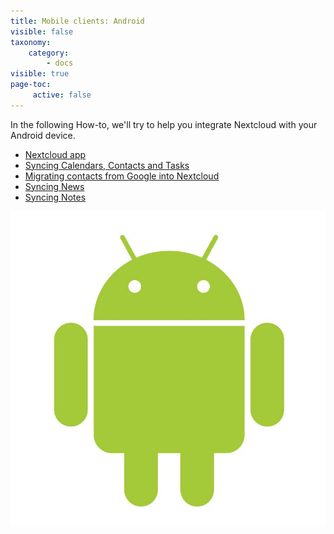```yaml
---
title: Mobile clients: Android
visible: false
taxonomy:
    category:
        - docs
visible: true
page-toc:
     active: false
---
```


In the following How-to, we'll try to help you integrate Nextcloud with your Android device.

- [Nextcloud app](nextcloud-app)
- [Syncing Calendars, Contacts and Tasks](calendars-contacts-and-tasks)
- [Migrating contacts from Google into Nextcloud](migrating-contacts-from-google)
- [Syncing News](using-news)
- [Syncing Notes](using-notes)

![](android.jpg)
